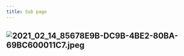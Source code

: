 ```yaml
---
title: Sub page
---
```


## ![2021_02_14_85678E9B-DC9B-4BE2-80BA-69BC600011C7.jpeg](https://cdn.logseq.com/%2F2ced21d5-4613-4500-9c50-ea987679aac5632f8c18-7c8c-408f-b162-8f280c3904012021_02_14_85678E9B-DC9B-4BE2-80BA-69BC600011C7.jpeg?Expires=4766882512&Signature=Qq-3H48mUIoRqK8PzpAthkmDn0ptbp3Ab9mMX8DI7Q9FBUo2DbFmWzYtukMQzg9WmZtYuT1Pb7SmZgDpZgpnSkbtYAlavX7QDR44RLCUJyBldLeXLmlJ9Msw70SB7UHbmnDsv0Xtp0~T9MauYZnjUVijQpshNK7W--xyuQSLhU-bAwhtdd~Up~MIdVYx0QZRs8XGGjQZw17r4enElffViL43wnMB~KV~kNBN3AYeBjAu7ADtmEDu8u9ZKdXj6EZyuwgiLuQV6laE4IxUtjW1ZRTnX2-aJ0ytOGsVR-N2BNB9QcZ7L9dRyZqPbx1fzsuijH7DynT8DN1xfaPOWyEgFg__&Key-Pair-Id=APKAJE5CCD6X7MP6PTEA)
